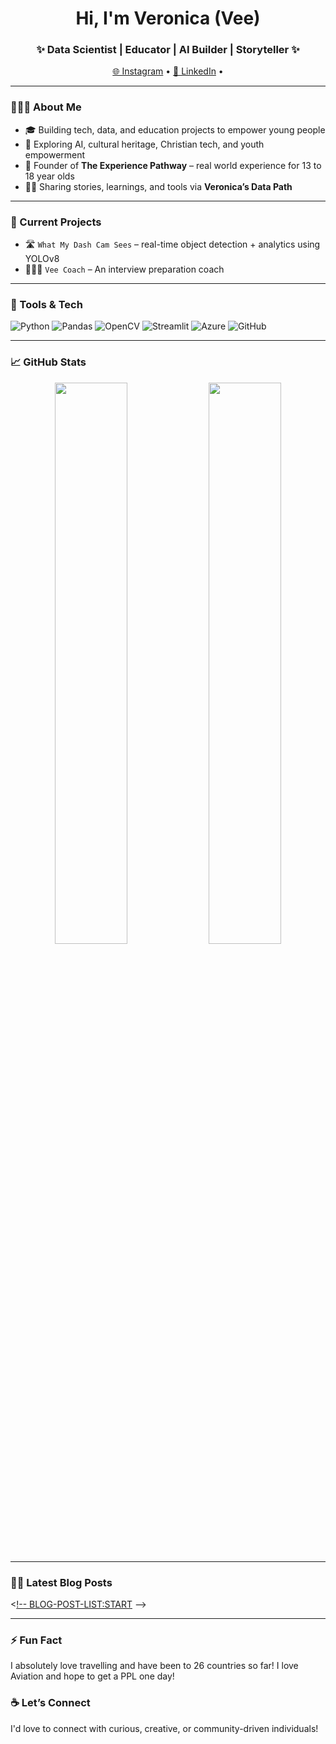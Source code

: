 <h1 align="center">Hi, I'm Veronica (Vee)</h1>
<h3 align="center">✨ Data Scientist | Educator | AI Builder | Storyteller ✨</h3>

<p align="center">
  <a href="https://www.instagram.com/veronicasdatapath/?hl=en">🌐 Instagram</a> •
  <a href="https://www.linkedin.com/in/veronica-a-7a905810b/">🔗 LinkedIn</a> •
</p>

---

### 👩🏾‍💻 About Me

- 🎓 Building tech, data, and education projects to empower young people  
- 🧠 Exploring AI, cultural heritage, Christian tech, and youth empowerment  
- 📸 Founder of **The Experience Pathway** – real world experience for 13 to 18 year olds
- ✍🏾 Sharing stories, learnings, and tools via **Veronica’s Data Path**

---

### 🚀 Current Projects

- 🛣️ `What My Dash Cam Sees` – real-time object detection + analytics using YOLOv8
- 🧑🏾‍🏫 `Vee Coach` – An interview preparation coach

---

### 🔧 Tools & Tech

![Python](https://img.shields.io/badge/-Python-333333?style=flat&logo=python)
![Pandas](https://img.shields.io/badge/-Pandas-150458?style=flat&logo=pandas)
![OpenCV](https://img.shields.io/badge/-OpenCV-5C3EE8?style=flat&logo=opencv)
![Streamlit](https://img.shields.io/badge/-Streamlit-FF4B4B?style=flat&logo=streamlit)
![Azure](https://img.shields.io/badge/-Azure-0078D4?style=flat&logo=microsoft-azure)
![GitHub](https://img.shields.io/badge/-GitHub-181717?style=flat&logo=github)

---

### 📈 GitHub Stats

<p align="center">
  <img src="https://github-readme-stats.vercel.app/api?username=yourusername&show_icons=true&theme=radical" width="48%" />
  <img src="https://github-readme-streak-stats.herokuapp.com/?user=yourusername&theme=radical" width="48%" />
</p>

---

### ✍🏾 Latest Blog Posts

<[!-- BLOG-POST-LIST:START](https://medium.com/@veronica.annor/faith-culture-and-code-why-im-building-tools-for-young-people-and-the-black-community-12972c5a3d33) -->
<!-- BLOG-POST-LIST:END -->

---

### ⚡ Fun Fact
I absolutely love travelling and have been to 26 countries so far!
I love Aviation and hope to get a PPL one day!

### ☕ Let’s Connect

I'd love to connect with curious, creative, or community-driven individuals!
